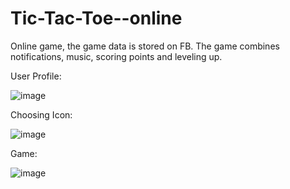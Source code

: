 # Tic-Tac-Toe--online
Online game, the game data is stored on FB. The game combines notifications, music, scoring points and leveling up.

User Profile:

![image](https://user-images.githubusercontent.com/57362830/109288240-4287f580-782d-11eb-812b-592c0aee11b3.png)

Choosing Icon:

![image](https://user-images.githubusercontent.com/57362830/109288450-8bd84500-782d-11eb-9836-e18c5aade2b9.png)

Game:

![image](https://user-images.githubusercontent.com/57362830/109288728-ee314580-782d-11eb-8498-e051d2dcb97e.png)

